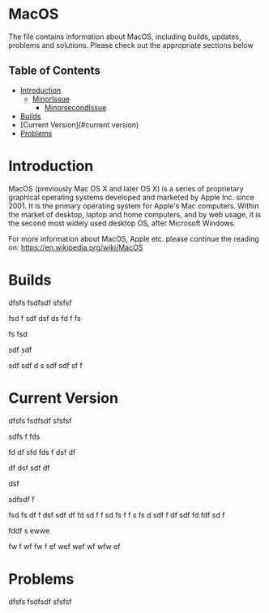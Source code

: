 # MacOS
The file contains information about MacOS, including builds, updates, problems and solutions. Please check out the appropriate sections below



Table of Contents
-----------------

  * [Introduction](#introduction)
    * [MinorIssue](#minorissue)
      * [MinorsecondIssue](#minorsecondissue)
  * [Builds](#builds)
  * [Current Version](#current version)
  * [Problems](#problems)
    
    
    
Introduction
===========
 MacOS (previously Mac OS X and later OS X) is a series of proprietary graphical operating systems developed and marketed by Apple Inc. since 2001. It is the primary operating system for Apple's Mac computers. Within the market of desktop, laptop and home computers, and by web usage, it is the second most widely used desktop OS, after Microsoft Windows.

 For more information about MacOS, Apple etc. please continue the reading on: https://en.wikipedia.org/wiki/MacOS


Builds
=======
 dfsfs
 fsdfsdf
 sfsfsf
 
 fsd
 f
 sdf
 dsf
 ds
 fd
 f
 fs
 
 
 
 
 
 
 fs
 fsd
 
 
 
 sdf
 sdf
 
 
 
 
 sdf
 sdf
 d
 s
 sdf
 sdf
 sf
 f
 
Current Version
===========
 dfsfs
 fsdfsdf
 sfsfsf
 
 
 sdfs
 f
 fds
 
 fd
 df
 sfd
 fds
 f
 dsf
 df
 
 df
 dsf
 sdf
 df
 
 dsf
 
 
 
 
 
 
 
 
 
 
 sdfsdf
 f
 
 fsd
 fs
 df
 f
 dsf
 sdf
 df
 fd
 sd
 f
 f
 sd
 fs
 f
 f
 s
 fs
 d
 sdf
 f
 df
 sdf
 fd
 fdf
 sd
 f
 
 fddf
 s
 ewwe
 
 fw
 f
 wf
 fw
 f
 ef
 wef
 wef
 wf
 wfw
 ef
 
Problems
===========
 dfsfs
 fsdfsdf
 sfsfsf
 
 
 
